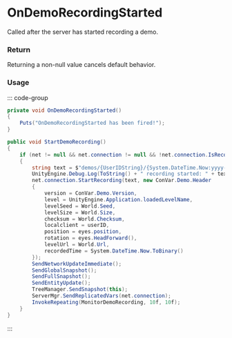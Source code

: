 <Badge type="danger" text="Carbon Compatible"/><Badge type="warning" text="Oxide Compatible"/>
# OnDemoRecordingStarted
Called after the server has started recording a demo.
### Return
Returning a non-null value cancels default behavior.

### Usage
::: code-group
```csharp [Example]
private void OnDemoRecordingStarted()
{
	Puts("OnDemoRecordingStarted has been fired!");
}
```
```csharp [Source — Assembly-CSharp @ BasePlayer]
public void StartDemoRecording()
{
	if (net != null && net.connection != null && !net.connection.IsRecording)
	{
		string text = $"demos/{UserIDString}/{System.DateTime.Now:yyyy-MM-dd-hhmmss}.dem";
		UnityEngine.Debug.Log(ToString() + " recording started: " + text);
		net.connection.StartRecording(text, new ConVar.Demo.Header
		{
			version = ConVar.Demo.Version,
			level = UnityEngine.Application.loadedLevelName,
			levelSeed = World.Seed,
			levelSize = World.Size,
			checksum = World.Checksum,
			localclient = userID,
			position = eyes.position,
			rotation = eyes.HeadForward(),
			levelUrl = World.Url,
			recordedTime = System.DateTime.Now.ToBinary()
		});
		SendNetworkUpdateImmediate();
		SendGlobalSnapshot();
		SendFullSnapshot();
		SendEntityUpdate();
		TreeManager.SendSnapshot(this);
		ServerMgr.SendReplicatedVars(net.connection);
		InvokeRepeating(MonitorDemoRecording, 10f, 10f);
	}
}

```
:::
